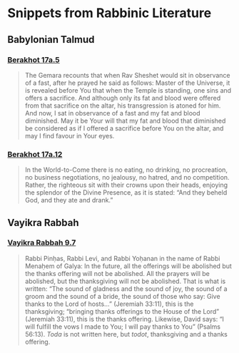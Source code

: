 # Snippets from Rabbinic Literature

## Babylonian Talmud

### [Berakhot 17a.5](https://www.sefaria.org/Berakhot.17a.5?lang=bi)

> The Gemara recounts that when Rav Sheshet would sit in observance of a fast, after he prayed he said as follows:
> Master of the Universe, it is revealed before You  that when the Temple is standing, one sins and offers a sacrifice.
> And although only its fat and blood were offered from that sacrifice on the altar, his transgression is atoned for him.
> And now, I sat in observance of a fast and my fat and blood diminished.
> May it be Your will that my fat and blood that diminished be considered as if I offered a sacrifice before You on the altar, and may I find favour in Your eyes.

### [Berakhot 17a.12](https://www.sefaria.org/Berakhot.17a.12?lang=bi)

> In the World-to-Come there is no eating, no drinking, no procreation, no business negotiations, no jealousy, no hatred, and no competition.
> Rather, the righteous sit with their crowns upon their heads, enjoying the splendor of the Divine Presence, as it is stated: “And they beheld God, and they ate and drank.”

## Vayikra Rabbah

### [Vayikra Rabbah 9.7](https://www.sefaria.org/Vayikra_Rabbah.9.7?lang=bi)

> Rabbi Pinḥas, Rabbi Levi, and Rabbi Yoḥanan in the name of Rabbi Menaḥem of Galya: In the future, all the offerings will be abolished but the thanks offering will not be abolished. All the prayers will be abolished, but the thanksgiving will not be abolished. That is what is written: “The sound of gladness and the sound of joy, the sound of a groom and the sound of a bride, the sound of those who say: Give thanks to the Lord of hosts…” (Jeremiah 33:11), this is the thanksgiving; “bringing thanks offerings to the House of the Lord” (Jeremiah 33:11), this is the thanks offering. Likewise, David says: “I will fulfill the vows I made to You; I will pay thanks to You” (Psalms 56:13). _Toda_ is not written here, but _todot_, thanksgiving and a thanks offering.